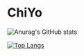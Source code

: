 # ChiYo


![Anurag's GitHub stats](https://github-readme-stats.vercel.app/api?username=ChiYoPU&show_icons=true&theme=Gradient)


[![Top Langs](https://github-readme-stats.vercel.app/api/top-langs/?username=ChiYoPU&theme=radical&show_icons=true&layout=compact)](https://github.com/ChiYoPU/github-readme-stats)

